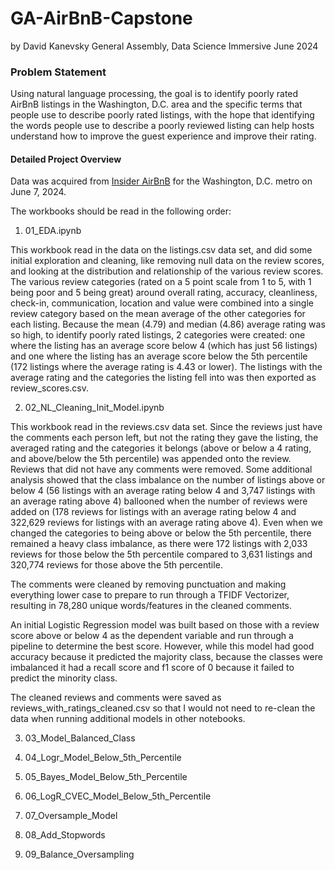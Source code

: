 # GA-AirBnB-Capstone
by David Kanevsky
General Assembly, Data Science Immersive
June 2024


### Problem Statement
Using natural language processing, the goal is to identify poorly rated AirBnB listings in the Washington, D.C. area and the specific terms that people use to describe poorly rated listings, with the hope that identifying the words people use to describe a poorly reviewed listing can help hosts understand how to improve the guest experience and improve their rating.

#### Detailed Project Overview

Data was acquired from [Insider AirBnB](https://insideairbnb.com/get-the-data/) for the Washington, D.C. metro on June 7, 2024.

The workbooks should be read in the following order:

1. 01_EDA.ipynb

This workbook read in the data on the listings.csv data set, and did some initial exploration and cleaning, like removing null data on the review scores, and looking at the distribution and relationship of the various review scores. The various review categories (rated on a 5 point scale from 1 to 5, with 1 being poor and 5 being great) around overall rating, accuracy, cleanliness, check-in, communication, location and value were combined into a single review category based on the mean average of the other categories for each listing. Because the mean (4.79) and median (4.86) average rating was so high, to identify poorly rated listings, 2 categories were created: one where the listing has an average score below 4 (which has just 56 listings) and one where the listing has an average score below the 5th percentile (172 listings where the average rating is 4.43 or lower). The listings with the average rating and the categories the listing fell into was then exported as review_scores.csv.

2. 02_NL_Cleaning_Init_Model.ipynb

This workbook read in the reviews.csv data set. Since the reviews just have the comments each person left, but not the rating they gave the listing, the averaged rating and the categories it belongs (above or below a 4 rating, and above/below the 5th percentile) was appended onto the review. Reviews that did not have any comments were removed. Some additional analysis showed that the class imbalance on the number of listings above or below 4 (56 listings with an average rating below 4 and 3,747 listings with an average rating above 4) ballooned when the number of reviews were added on (178 reviews for listings with an average rating below 4 and 322,629 reviews for listings with an average rating above 4). Even when we changed the categories to being above or below the 5th percentile, there remained a heavy class imbalance, as there were 172 listings with 2,033 reviews for those below the 5th percentile compared to 3,631 listings and 320,774 reviews for those above the 5th percentile.

The comments were cleaned by removing punctuation and making everything lower case to prepare to run through a TFIDF Vectorizer, resulting in 78,280 unique words/features in the cleaned comments.

An initial Logistic Regression model was built based on those with a review score above or below 4 as the dependent variable and run through a pipeline to determine the best score. However, while this model had good accuracy because it predicted the majority class, because the classes were imbalanced it had a recall score and f1 score of 0 because it failed to predict the minority class.

The cleaned reviews and comments were saved as reviews_with_ratings_cleaned.csv so that I would not need to re-clean the data when running additional models in other notebooks.

3. 03_Model_Balanced_Class

4. 04_Logr_Model_Below_5th_Percentile

5. 05_Bayes_Model_Below_5th_Percentile

6. 06_LogR_CVEC_Model_Below_5th_Percentile

7. 07_Oversample_Model

8. 08_Add_Stopwords

9. 09_Balance_Oversampling